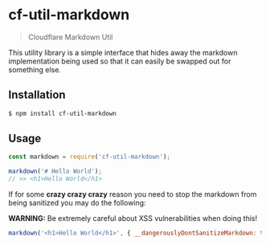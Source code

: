 # cf-util-markdown

> Cloudflare Markdown Util

This utility library is a simple interface that hides away the markdown
implementation being used so that it can easily be swapped out for something
else.

## Installation

```sh
$ npm install cf-util-markdown
```

## Usage

```js
const markdown = require('cf-util-markdown');

markdown('# Hello World');
// >> <h1>Hello World</h1>
```

If for some **crazy crazy crazy** reason you need to stop the markdown from
being sanitized you may do the following:

**WARNING:** Be extremely careful about XSS vulnerabilities when doing this!

```js
markdown('<h1>Hello World</h1>', { __dangerouslyDontSanitizeMarkdown: true });
```
